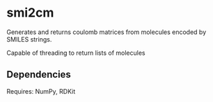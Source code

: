 # smi2cm
Generates and returns coulomb matrices from molecules encoded by SMILES strings.



Capable of threading to return lists of molecules



## Dependencies

Requires: NumPy, RDKit